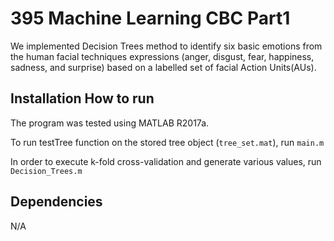 # 395 Machine Learning CBC Part1

We implemented Decision Trees method to identify six basic emotions from the human facial techniques expressions (anger, disgust, fear, happiness, sadness, and surprise) 
based on a labelled set of facial Action Units(AUs).

## Installation How to run
The program was tested using MATLAB R2017a. 

To run testTree function on the stored tree object (`tree_set.mat`), run
`main.m`

In order to execute k-fold cross-validation and generate various values, run
`Decision_Trees.m`

## Dependencies
N/A